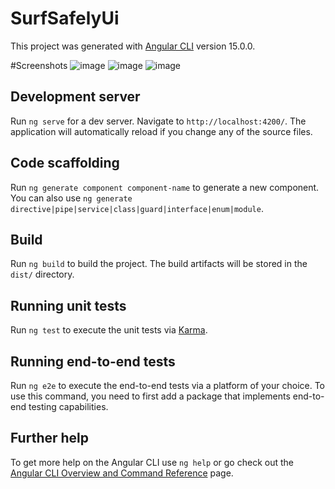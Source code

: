 # SurfSafelyUi

This project was generated with [Angular CLI](https://github.com/angular/angular-cli) version 15.0.0.

#Screenshots
![image](https://github.com/Lolster24Vito/surf-safely-ui/assets/56339547/79768f90-e90d-4ff1-9284-bda064f9e6d4)
![image](https://github.com/Lolster24Vito/surf-safely-ui/assets/56339547/f197542a-d97a-4c2c-b602-65e8088e9993)
![image](https://github.com/Lolster24Vito/surf-safely-ui/assets/56339547/f45a83e5-1f63-4606-b28d-7c58cb6fa24a)
## Development server

Run `ng serve` for a dev server. Navigate to `http://localhost:4200/`. The application will automatically reload if you change any of the source files.

## Code scaffolding

Run `ng generate component component-name` to generate a new component. You can also use `ng generate directive|pipe|service|class|guard|interface|enum|module`.

## Build

Run `ng build` to build the project. The build artifacts will be stored in the `dist/` directory.

## Running unit tests

Run `ng test` to execute the unit tests via [Karma](https://karma-runner.github.io).

## Running end-to-end tests

Run `ng e2e` to execute the end-to-end tests via a platform of your choice. To use this command, you need to first add a package that implements end-to-end testing capabilities.

## Further help

To get more help on the Angular CLI use `ng help` or go check out the [Angular CLI Overview and Command Reference](https://angular.io/cli) page.
